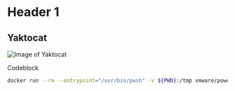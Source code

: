 # Header 1

## Yaktocat

![Image of Yaktocat](https://octodex.github.com/images/yaktocat.png)

Codeblock
```sh
docker run --rm --entrypoint="/usr/bin/pwsh" -v ${PWD}:/tmp vmware/powerclicore -command /tmp/satellite_blacklist.ps1 -vCSA VCSA[, VCSA...]  | tail -n +11
```

